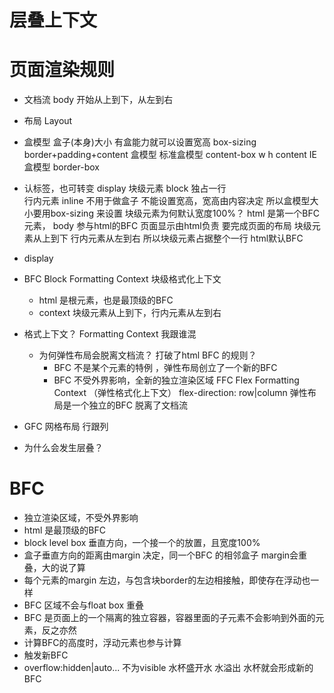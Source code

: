 # 层叠上下文
   
# 页面渲染规则

- 文档流
  body 开始从上到下，从左到右

- 布局 Layout

- 盒模型 盒子(本身)大小
  有盒能力就可以设置宽高
  box-sizing  border+padding+content
  盒模型 标准盒模型 content-box   w h  content 
  IE盒模型 border-box

- 认标签，也可转变 display
  块级元素 block  独占一行  
  行内元素 inline 不用于做盒子 不能设置宽高，宽高由内容决定  所以盒模型大小要用box-sizing 来设置
  块级元素为何默认宽度100%？
    html 是第一个BFC 元素， body 参与html的BFC
    页面显示由html负责 要完成页面的布局  块级元素从上到下 行内元素从左到右   所以块级元素占据整个一行
    html默认BFC                   

- display

- BFC Block Formatting Context 块级格式化上下文
  - html 是根元素，也是最顶级的BFC
  - context 块级元素从上到下，行内元素从左到右

- 格式上下文？ Formatting Context  我跟谁混
  - 为何弹性布局会脱离文档流？ 打破了html BFC 的规则？
     - BFC 不是某个元素的特例 ，弹性布局创立了一个新的BFC
     - BFC 不受外界影响，全新的独立渲染区域 FFC  Flex Formatting Context  （弹性格式化上下文）
       flex-direction: row|column
     弹性布局是一个独立的BFC  脱离了文档流
  
- GFC 网格布局 
  行跟列

- 为什么会发生层叠？

# BFC
  - 独立渲染区域，不受外界影响
  - html 是最顶级的BFC
  - block level box 垂直方向，一个接一个的放置，且宽度100%
  - 盒子垂直方向的距离由margin 决定，同一个BFC 的相邻盒子 margin会重叠，大的说了算
  - 每个元素的margin 左边，与包含块border的左边相接触，即使存在浮动也一样
  - BFC 区域不会与float box 重叠
  - BFC 是页面上的一个隔离的独立容器，容器里面的子元素不会影响到外面的元素，反之亦然
  - 计算BFC的高度时，浮动元素也参与计算
  - 触发新BFC
   - overflow:hidden|auto...  不为visible  水杯盛开水  水溢出  水杯就会形成新的BFC
